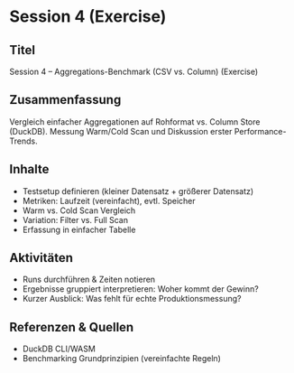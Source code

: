 # Session 4 (Exercise)

## Titel

Session 4 – Aggregations-Benchmark (CSV vs. Column) (Exercise)

## Zusammenfassung

Vergleich einfacher Aggregationen auf Rohformat vs. Column Store (DuckDB). Messung Warm/Cold Scan und Diskussion erster Performance-Trends.

## Inhalte

- Testsetup definieren (kleiner Datensatz + größerer Datensatz)
- Metriken: Laufzeit (vereinfacht), evtl. Speicher
- Warm vs. Cold Scan Vergleich
- Variation: Filter vs. Full Scan
- Erfassung in einfacher Tabelle

## Aktivitäten

- Runs durchführen & Zeiten notieren
- Ergebnisse gruppiert interpretieren: Woher kommt der Gewinn?
- Kurzer Ausblick: Was fehlt für echte Produktionsmessung?

## Referenzen & Quellen

- DuckDB CLI/WASM
- Benchmarking Grundprinzipien (vereinfachte Regeln)
